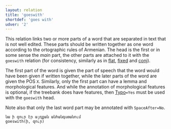 ```yaml
---
layout: relation
title: 'goeswith'
shortdef: 'goes with'
udver: '2'
---
```


This relation links two or more parts of a word that are separated in text that is not well edited.
These parts should be written together as one word according to the ortographic rules of Armenian.
The head is the first or in some sense the _main_ part, the other parts are attached to it with the `goeswith` relation (for consistency, similarly as in [flat](), [fixed]() and [conj]()).

The first part of the word is given the part of speech that the word would have been given if written together,
while the later parts of the word are given the POS `X`. Similarly, only the first part can have a lemma
and morphological features. And while the annotation of morphological features is optional, if the treebank
does have features, then [Typo]()`=Yes` must be used with the `goeswith` head.

Note also that only the last word part may be annotated with `SpaceAfter=No`.

~~~ sdparse
նա ի զուր էր այդքան անհանգստանում
goeswith(ի, զուր)
~~~
<!-- Interlanguage links updated Po 11. listopadu 2024, 20:10:58 CET -->
